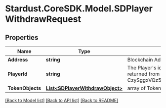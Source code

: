 # Stardust.CoreSDK.Model.SDPlayerWithdrawRequest
## Properties

Name | Type | Description | Notes
------------ | ------------- | ------------- | -------------
**Address** | **string** | Blockchain Address | 
**PlayerId** | **string** | The Player&#x27;s id, can be found with Player/getId(s). Also returned from player/create (ex. CzySggxVQz51jciGRFDY7d5BER2fav6TNEnPGjusPJPd) | 
**TokenObjects** | [**List&lt;SDPlayerWithdrawObject&gt;**](SDPlayerWithdrawObject.md) | array of Token objects | 

[[Back to Model list]](../README.md#documentation-for-models) [[Back to API list]](../README.md#documentation-for-api-endpoints) [[Back to README]](../README.md)

